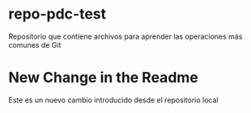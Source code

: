 # repo-pdc-test
Repositorio que contiene archivos para aprender las operaciones más comunes de Git

# New Change in the Readme 

Este es un nuevo cambio introducido desde el repositorio local 